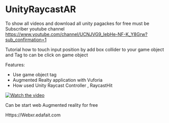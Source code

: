 # UnityRaycastAR

To show all videos and download  all unity pagackes for free must be Subscriber youtube channel 
https://www.youtube.com/channel/UCNJVG9_IebHe-NF-K_Y8Grw?sub_confirmation=1


Tutorial how to touch input position by  add box collider to your game object and Tag to can be click on game object 

Features:
 -  Use game object tag
 -  Augmented Realty application with Vuforia
 -  How used  Unity Raycast Controller  , RaycastHit
 
 
[![Watch the video](https://img.youtube.com/vi/HlQOrpsiWI0/0.jpg)](http://youtu.be/HlQOrpsiWI0)


Can be start web Augmented reality for free 

Https://Webxr.edafait.com
